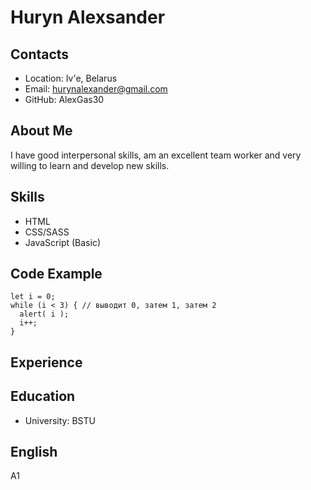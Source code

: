 # Huryn Alexsander

## Contacts
* Location: Iv'e, Belarus
* Email: hurynalexander@gmail.com
* GitHub: AlexGas30

## About Me
I have good interpersonal skills, am an excellent team worker and very willing to learn and develop new skills.

## Skills
* HTML
* CSS/SASS
* JavaScript (Basic)

## Code Example
```
let i = 0;
while (i < 3) { // выводит 0, затем 1, затем 2
  alert( i );
  i++;
}
```

## Experience

## Education
* University: BSTU

## English
A1
